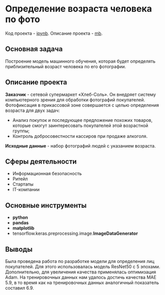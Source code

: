 # Определение возраста человека по фото

Код проекта - [ipynb][1]. Описание проекта - [mb][2].

[1]: https://github.com/ElizavetaKondratenko/yandex-praktikum-ds-projects/blob/main/15-%D0%BE%D0%BF%D1%80%D0%B5%D0%B4%D0%B5%D0%BB%D0%B5%D0%BD%D0%B8%D0%B5-%D0%B2%D0%BE%D0%B7%D1%80%D0%B0%D1%81%D1%82%D0%B0-%D0%BF%D0%BE-%D1%84%D0%BE%D1%82%D0%BE/P15-keras.ipynb
[2]: https://github.com/ElizavetaKondratenko/yandex-praktikum-ds-projects/edit/main/15-%D0%BE%D0%BF%D1%80%D0%B5%D0%B4%D0%B5%D0%BB%D0%B5%D0%BD%D0%B8%D0%B5-%D0%B2%D0%BE%D0%B7%D1%80%D0%B0%D1%81%D1%82%D0%B0-%D0%BF%D0%BE-%D1%84%D0%BE%D1%82%D0%BE/README.md

## Основная задача

Построение модель машинного обучения, которая будет определять приблизительный возраст человека по его фотографии. 

## Описание проекта

**Заказчик** - сетевой супермаркет «Хлеб-Соль». Он внедряет систему компьютерного зрения для обработки фотографий покупателей. Фотофиксация в прикассовой зоне совершается с целью определения возраста для двух задач:
* Анализ покупок и последующее предложение похожих товаров, которые смогут заинтересовать покупателей этой возрастной группы;
* Контроль добросовестности кассиров при продаже алкоголя.

**Исходные данные** - набор фотографий людей с указанием возраста.

## Сферы деятельности

* Информационная безопасность 
* Ритейл 
* Стартапы
* IT-компании

## Основные инструменты

- **python**
- **pandas**
- **matplotlib**
- tensorflow.keras.preprocessing.image.**ImageDataGenerator**

## Выводы

Была проведена работа по разработке модели для определения лиц покупателей. Для этого использовалась модель ResNet50 с 5 эпохами. Дополнительно, для увеличения качества применялась оптимизация Adam. На тренировочных данных нам удалось достичь качества MAE 5.9, в то время как на тренировочных данных аналогичный показатель составил 6.9.
